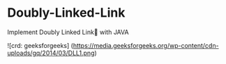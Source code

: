 # Doubly-Linked-Link
Implement Doubly Linked Link🔗 with JAVA

![crd: geeksforgeeks]
(https://media.geeksforgeeks.org/wp-content/cdn-uploads/gq/2014/03/DLL1.png)

